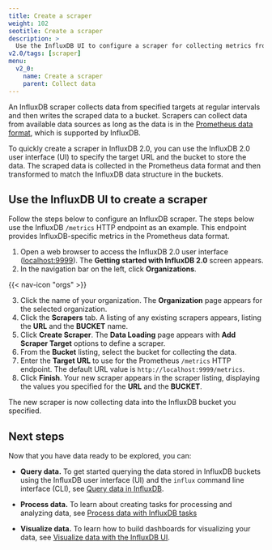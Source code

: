 ```yaml
---
title: Create a scraper
weight: 102
seotitle: Create a scraper
description: >
  Use the InfluxDB UI to configure a scraper for collecting metrics from InfluxDB instances or third-party systems.
v2.0/tags: [scraper]
menu:
  v2_0:
    name: Create a scraper
    parent: Collect data
---
```


An InfluxDB scraper collects data from specified targets at regular intervals and then writes the scraped data to a bucket. Scrapers can collect data from available data sources as long as the data is in the [Prometheus data format](https://prometheus.io/docs/instrumenting/exposition_formats/), which is supported by InfluxDB.

To quickly create a scraper in InfluxDB 2.0, you can use the InfluxDB 2.0 user interface (UI) to specify the target URL and the bucket to store the data. The scraped data is collected in the Prometheus data format and then transformed to match the InfluxDB data structure in the buckets.

## Use the InfluxDB UI to create a scraper

Follow the steps below to configure an InfluxDB scraper. The steps below use the InfluxDB
`/metrics` HTTP endpoint as an example. This endpoint provides InfluxDB-specific metrics in the Prometheus data format.

1. Open a web browser to access the InfluxDB 2.0 user interface
   ([localhost:9999](http://localhost:9999)). The **Getting started with InfluxDB 2.0** screen appears.
2. In the navigation bar on the left, click **Organizations**.

  {{< nav-icon "orgs" >}}
  
3. Click the name of your organization. The **Organization** page appears for the selected organization.
4. Click the **Scrapers** tab. A listing of any existing scrapers appears, listing the **URL** and the **BUCKET** name.
5. Click **Create Scraper**. The **Data Loading** page appears with **Add Scraper Target** options to define a scraper.
6. From the **Bucket** listing, select the bucket for collecting the data.
7. Enter the **Target URL** to use for the Prometheus `/metrics` HTTP endpoint. The default URL value is `http://localhost:9999/metrics`.
8. Click **Finish**. Your new scraper appears in the scraper listing, displaying the values you specified for the **URL** and the **BUCKET**.

The new scraper is now collecting data into the InfluxDB bucket you specified.

## Next steps

Now that you have data ready to be explored, you can:

* **Query data.** To get started querying the data stored in InfluxDB buckets using the InfluxDB user interface (UI) and the `influx` command line interface (CLI), see [Query data in InfluxDB](/v2.0/query-data).

* **Process data.** To learn about creating tasks for processing and analyzing data, see [Process data with InfluxDB tasks](/v2.0/process-data)

* **Visualize data.** To learn how to build dashboards for visualizing your data, see [Visualize data with the InfluxDB UI](/v2.0/visualize-data).

